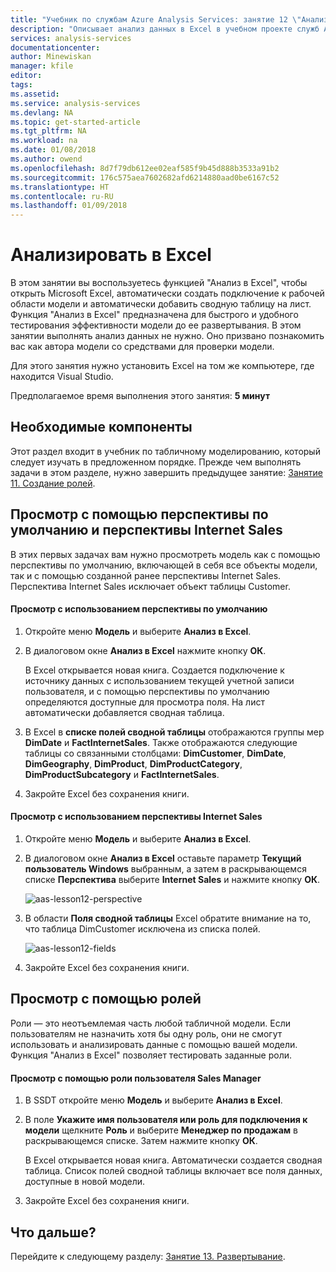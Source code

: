 ```yaml
---
title: "Учебник по службам Azure Analysis Services: занятие 12 \"Анализ в Excel\" | Документы Майкрософт"
description: "Описывает анализ данных в Excel в учебном проекте служб Azure Analysis Services."
services: analysis-services
documentationcenter: 
author: Minewiskan
manager: kfile
editor: 
tags: 
ms.assetid: 
ms.service: analysis-services
ms.devlang: NA
ms.topic: get-started-article
ms.tgt_pltfrm: NA
ms.workload: na
ms.date: 01/08/2018
ms.author: owend
ms.openlocfilehash: 8d7f79db612ee02eaf585f9b45d888b3533a91b2
ms.sourcegitcommit: 176c575aea7602682afd6214880aad0be6167c52
ms.translationtype: HT
ms.contentlocale: ru-RU
ms.lasthandoff: 01/09/2018
---
```

# <a name="analyze-in-excel"></a>Анализировать в Excel

В этом занятии вы воспользуетесь функцией "Анализ в Excel", чтобы открыть Microsoft Excel, автоматически создать подключение к рабочей области модели и автоматически добавить сводную таблицу на лист. Функция "Анализ в Excel" предназначена для быстрого и удобного тестирования эффективности модели до ее развертывания. В этом занятии выполнять анализ данных не нужно. Оно призвано познакомить вас как автора модели со средствами для проверки модели.   
  
Для этого занятия нужно установить Excel на том же компьютере, где находится Visual Studio.
  
Предполагаемое время выполнения этого занятия: **5 минут**  
  
## <a name="prerequisites"></a>Необходимые компоненты  
Этот раздел входит в учебник по табличному моделированию, который следует изучать в предложенном порядке. Прежде чем выполнять задачи в этом разделе, нужно завершить предыдущее занятие: [Занятие 11. Создание ролей](../tutorials/aas-lesson-11-create-roles.md).  
  
## <a name="browse-using-the-default-and-internet-sales-perspectives"></a>Просмотр с помощью перспективы по умолчанию и перспективы Internet Sales  
В этих первых задачах вам нужно просмотреть модель как с помощью перспективы по умолчанию, включающей в себя все объекты модели, так и с помощью созданной ранее перспективы Internet Sales. Перспектива Internet Sales исключает объект таблицы Customer.  
  
#### <a name="to-browse-by-using-the-default-perspective"></a>Просмотр с использованием перспективы по умолчанию  
  
1.  Откройте меню **Модель** и выберите **Анализ в Excel**.  
  
2.  В диалоговом окне **Анализ в Excel** нажмите кнопку **ОК**.  
  
    В Excel открывается новая книга. Создается подключение к источнику данных с использованием текущей учетной записи пользователя, и с помощью перспективы по умолчанию определяются доступные для просмотра поля. На лист автоматически добавляется сводная таблица.  
  
3.  В Excel в **списке полей сводной таблицы** отображаются группы мер **DimDate** и **FactInternetSales**. Также отображаются следующие таблицы со связанными столбцами: **DimCustomer**, **DimDate**, **DimGeography**, **DimProduct**, **DimProductCategory**, **DimProductSubcategory** и **FactInternetSales**.  
  
4.  Закройте Excel без сохранения книги.  
  
#### <a name="to-browse-by-using-the-internet-sales-perspective"></a>Просмотр с использованием перспективы Internet Sales  
  
1.  Откройте меню **Модель** и выберите **Анализ в Excel**.  
  
2.  В диалоговом окне **Анализ в Excel** оставьте параметр **Текущий пользователь Windows** выбранным, а затем в раскрывающемся списке **Перспектива** выберите **Internet Sales** и нажмите кнопку **ОК**. 
    
    ![aas-lesson12-perspective](../tutorials/media/aas-lesson12-perspective.png)
    
3.  В области **Поля сводной таблицы** Excel обратите внимание на то, что таблица DimCustomer исключена из списка полей.  
    
    ![aas-lesson12-fields](../tutorials/media/aas-lesson12-fields.png)
    
4.  Закройте Excel без сохранения книги.  
  
## <a name="browse-by-using-roles"></a>Просмотр с помощью ролей  
Роли — это неотъемлемая часть любой табличной модели. Если пользователям не назначить хотя бы одну роль, они не смогут использовать и анализировать данные с помощью вашей модели. Функция "Анализ в Excel" позволяет тестировать заданные роли.  
  
#### <a name="to-browse-by-using-the-sales-manager-user-role"></a>Просмотр с помощью роли пользователя Sales Manager  
  
1.  В SSDT откройте меню **Модель** и выберите **Анализ в Excel**.  
  
2.  В поле **Укажите имя пользователя или роль для подключения к модели** щелкните **Роль** и выберите **Менеджер по продажам** в раскрывающемся списке. Затем нажмите кнопку **ОК**.  
  
    В Excel открывается новая книга. Автоматически создается сводная таблица. Список полей сводной таблицы включает все поля данных, доступные в новой модели.  
      
3.  Закройте Excel без сохранения книги.  
  
## <a name="whats-next"></a>Что дальше?
Перейдите к следующему разделу: [Занятие 13. Развертывание](../tutorials/aas-lesson-13-deploy.md).

  
  
  
